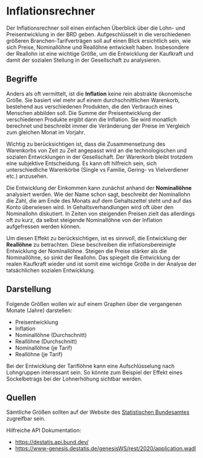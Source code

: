 # Inflationsrechner

Der Inflationsrechner soll einen einfachen Überblick über die Lohn- und Preisentwicklung in der BRD geben. Aufgeschlüsselt in die verschiedenen größeren Branchen-Tarifverträgen soll auf einen Blick ersichtlich sein, wie sich Preise, Nominallöhne und Reallöhne entwickelt haben. Insbesondere der Reallohn ist eine wichtige Größe, um die Entwicklung der Kaufkraft und damit der sozialen Stellung in der Gesellschaft zu analysieren.

## Begriffe

Anders als oft vermittelt, ist die **Inflation** keine rein abstrakte ökonomische Größe. Sie basiert viel mehr auf einem durchschnittlichen Warenkorb, bestehend aus verschiedenen Produkten, die den Verbrauch eines Menschen abbilden soll. Die Summe der Preisentwicklung der verschiedenen Produkte ergibt dann die Inflation. Sie wird monatlich berechnet und beschreibt immer die Veränderung der Preise im Vergleich zum gleichen Monat im Vorjahr.

Wichtig zu berücksichtigen ist, dass die Zusammensetzung des Warenkorbs von Zeit zu Zeit angepasst wird an die technologischen und sozialen Entwicklungen in der Gesellschaft. Der Warenkorb bleibt trotzdem eine subjektive Entscheidung. Es kann oft hilfreich sein, sich unterschiedliche Warenkörbe (Single vs Familie, Gering- vs Vielverdiener etc.) anzusehen.

Die Entwicklung der Einkommen kann zunächst anhand der **Nominallöhne** analysiert werden. Wie der Name schon sagt, beschreibt der Nominallohn die Zahl, die am Ende des Monats auf dem Gehaltszettel steht und auf das Konto überwiesen wird. In Gehaltsverhandlungen wird oft über den Nominallohn diskutiert. In Zeiten von steigenden Preisen zielt das allerdings oft zu kurz, da selbst steigende Nominallöhne von der Inflation aufgefressen werden können.

Um diesen Effekt zu berücksichtigen, ist es sinnvoll, die Entwicklung der **Reallöhne** zu betrachten. Diese beschreiben die inflationsbereinigte Entwicklung der Nominallöhne. Steigen die Preise stärker als die Nominallöhne, so sinkt der Reallohn. Das spiegelt die Entwicklung der realen Kaufkraft wieder und ist somit eine wichtige Größe in der Analyse der tatsächlichen sozialen Entwicklung.

## Darstellung

Folgende Größen wollen wir auf einem Graphen über die vergangenen Monate (Jahre) darstellen:

- Preisentwicklung
- Inflation
- Nominallöhne (Durchschnitt)
- Reallöhne (Durchschnitt)
- Nominallöhne (je Tarif)
- Reallöhne (je Tarif)

Bei der Entwicklung der Tariflöhne kann eine Aufschlüsselung nach Lohngruppen interessant sein. So könnte zum Beispiel der Effekt eines Sockelbetrags bei der Lohnerhöhung sichtbar werden.

## Quellen

Sämtliche Größen sollten auf der Website des [Statistischen Bundesamtes](https://www.destatis.de/) zugreifbar sein.

Hilfreiche API Dokumentation:
- https://destatis.api.bund.dev/
- https://www-genesis.destatis.de/genesisWS/rest/2020/application.wadl
